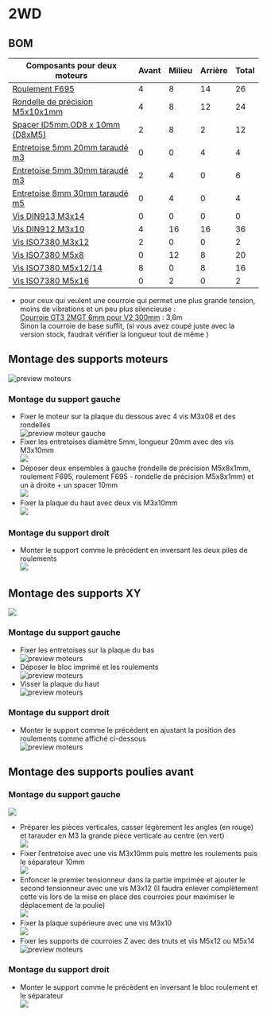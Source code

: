 # 2WD

## BOM

| Composants pour deux moteurs    | Avant | Milieu | Arrière | Total |
|---------------------------------|-------|--------|---------|-------|
| [Roulement F695](https://s.click.aliexpress.com/e/_DEBDKpV)                  | 4     | 8      | 14      | 26    |
| [Rondelle de précision M5x10x1mm](https://s.click.aliexpress.com/e/_DBBmIdd) | 4     | 8      | 12      | 24    |
| [Spacer ID5mm,OD8 x 10mm (D8xM5)](https://s.click.aliexpress.com/e/_Dn40PRb) | 2     | 8      | 2       | 12    |
| [Entretoise 5mm 20mm taraudé m3](https://s.click.aliexpress.com/e/_DkRGNn9)  | 0     | 0      | 4       | 4     |
| [Entretoise 5mm 30mm taraudé m3](https://s.click.aliexpress.com/e/_DkRGNn9)  | 2     | 4      | 0       | 6     |
| [Entretoise 8mm 30mm taraudé m5](https://s.click.aliexpress.com/e/_DkRGNn9)  | 0     | 4      | 0       | 4     |
| [Vis DIN913 M3x14](https://s.click.aliexpress.com/e/_DkplcHV)                | 0     | 0      | 0       | 0     |
| [Vis DIN912 M3x10](https://s.click.aliexpress.com/e/_Dd3zsff)                | 4     | 16     | 16      | 36    |
| [Vis ISO7380 M3x12](https://s.click.aliexpress.com/e/_DncI4Id)               | 2     | 0      | 0       | 2     |
| [Vis ISO7380 M5x8](https://s.click.aliexpress.com/e/_DncI4Id)              | 0     | 12     | 8       | 20    |
| [Vis ISO7380 M5x12/14](https://s.click.aliexpress.com/e/_DncI4Id)           | 8     | 0      | 8       | 16    |
| [Vis ISO7380 M5x16](https://s.click.aliexpress.com/e/_DncI4Id)              | 0     | 2      | 0       | 2     |

- pour ceux qui veulent une courroie qui permet une plus grande tension, moins de vibrations et un peu plus silencieuse :  
[Courroie GT3 2MGT 6mm pour V2 300mm](https://s.click.aliexpress.com/e/_DEC2uvx) : 3,6m  
Sinon la courroie de base suffit, (si vous avez coupé juste avec la version stock, faudrait vérifier la longueur tout de même )

## Montage des supports moteurs 
![preview moteurs](./img/01-%20CNC.png)
### Montage du support gauche
- Fixer le moteur sur la plaque du dessous avec 4 vis M3x08 et des rondelles  
![preview moteur gauche](./img/02-%20CNC.png)
- Fixer les entretoises diamètre 5mm, longueur 20mm avec des vis M3x10mm  
![](./img/03-%20CNC.png)  
- Déposer deux ensembles à gauche (rondelle de précision M5x8x1mm, roulement F695, roulement F695 - rondelle de précision M5x8x1mm) et un à droite + un spacer 10mm  
![](./img/04-%20CNC.png)
- Fixer la plaque du haut avec deux vis M3x10mm  
![](./img/05-%20CNC.png)
### Montage du support droit
- Monter le support comme le précédent en inversant les deux piles de roulements  
![](./img/06-%20CNC.png)
## Montage des supports XY
![](./img/07-%20CNC.png)
### Montage du support gauche
- Fixer les entretoises sur la plaque du bas  
![preview moteurs](./img/08-%20CNC.png)
- Déposer le bloc imprimé et les roulements  
![preview moteurs](./img/09-%20CNC.png)
- Visser la plaque du haut  
![preview moteurs](./img/10-%20CNC.png)
### Montage du support droit
- Monter le support comme le précèdent en ajustant la position des roulements comme affiché ci-dessous  
![preview moteurs](./img/11-%20CNC.png)
## Montage des supports poulies avant
### Montage du support gauche
![](./img/12-%20CNC.png)
- Préparer les pièces verticales, casser légèrement les angles (en rouge) et tarauder en M3 la grande pièce verticale au centre (en vert)  
![](./img/13-%20CNC.png)
- Fixer l’entretoise avec une vis M3x10mm puis mettre les roulements puis le séparateur 10mm  
![](./img/14-%20CNC.png)
- Enfoncer le premier tensionneur dans la partie imprimée et ajouter le second tensionneur avec une vis M3x12 (Il faudra enlever complètement cette vis lors de la mise en place des courroies pour maximiser le déplacement de la poulie)  
![](./img/15-%20CNC.png)
- Fixer la plaque supérieure avec une vis M3x10  
![](./img/16-%20CNC.png)
- Fixer les supports de courroies Z avec des tnuts et vis M5x12 ou M5x14  
![preview moteurs](./img/17-%20CNC.png)
### Montage du support droit
- Monter le support comme le précèdent en inversant le bloc roulement et le séparateur  
![](./img/18-%20CNC.png)
